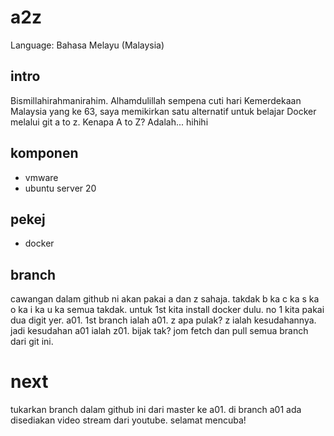 # a2z
Language: Bahasa Melayu (Malaysia)

## intro
Bismillahirahmanirahim.
Alhamdulillah sempena cuti hari Kemerdekaan Malaysia yang ke 63, saya memikirkan satu alternatif untuk belajar Docker melalui git a to z. Kenapa A to Z? Adalah... hihihi

## komponen
- vmware
- ubuntu server 20

## pekej
- docker

## branch
cawangan dalam github ni akan pakai a dan z sahaja. takdak b ka c ka s ka o ka i ka u ka semua takdak. untuk 1st kita install docker dulu. no 1 kita pakai dua digit yer. a01. 1st branch ialah a01. z apa pulak? z ialah kesudahannya. jadi kesudahan a01 ialah z01. bijak tak? jom fetch dan pull semua branch dari git ini.

# next
tukarkan branch dalam github ini dari master ke a01. di branch a01 ada disediakan video stream dari youtube. selamat mencuba!
